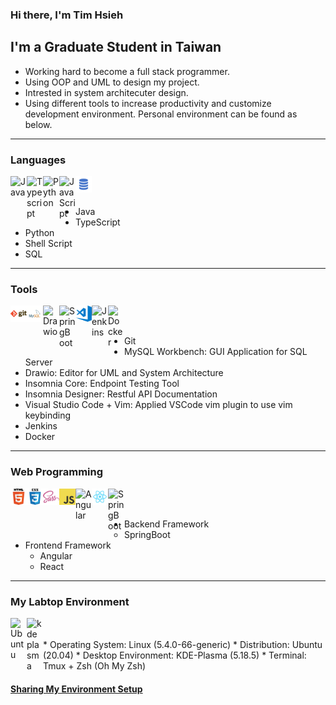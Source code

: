 ### Hi there, I'm Tim Hsieh


## I'm a Graduate Student in Taiwan

- Working hard to become a full stack programmer.
- Using OOP and UML to design my project.
- Intrested in system architecuter design.
- Using different tools to increase productivity and customize development environment. Personal environment can be found as below.

***
### Languages
<img align="left" alt="Java" width="26px" src="https://static.techspot.com/images2/downloads/topdownload/2014/05/Java.png"/>
<img align="left" alt="Typescript" width="26px" src="https://s3.amazonaws.com/ionic-marketplace/typescript-starter/icon.png"/>
<img align="left" alt="Python" width="26px" src="https://res.cloudinary.com/teepublic/image/private/s--TwCcIoc_--/t_Resized%20Artwork/c_fit,g_north_west,h_954,w_954/co_000000,e_outline:48/co_000000,e_outline:inner_fill:48/co_ffffff,e_outline:48/co_ffffff,e_outline:inner_fill:48/co_bbbbbb,e_outline:3:1000/c_mpad,g_center,h_1260,w_1260/b_rgb:eeeeee/c_limit,f_jpg,h_630,q_90,w_630/v1520050660/production/designs/2416585_0.jpg"/>
<img align="left" alt="JavaScript" width="26px" src="https://www.twitchinstalls.com/img/terminal.svg"/>
<img align="left" alt="SQL" width="26px" src="https://raw.githubusercontent.com/github/explore/80688e429a7d4ef2fca1e82350fe8e3517d3494d/topics/sql/sql.png" />
<br>
<br>

* Java 
* TypeScript
* Python
* Shell Script
* SQL
***

### Tools
<img align="left" alt="Git" width="26px" src="https://raw.githubusercontent.com/github/explore/80688e429a7d4ef2fca1e82350fe8e3517d3494d/topics/git/git.png" />
<img align="left" alt="MySQL" width="26px" src="https://raw.githubusercontent.com/github/explore/80688e429a7d4ef2fca1e82350fe8e3517d3494d/topics/mysql/mysql.png" />
<img align="left" alt="Drawio" width="26px" src="https://yt3.ggpht.com/a/AGF-l78fkfku8iONid0H6dHhsozkWjNA_X0MV5Uiog=s900-mo-c-c0xffffffff-rj-k-no"/>
<img align="left" alt="SpringBoot" width="26px" src="https://res.cloudinary.com/canonical/image/fetch/q_auto,f_auto,w_560/https://dashboard.snapcraft.io/site_media/appmedia/2018/04/twitter-card-icon.png"/>
<img align="left" alt="Visual Studio Code" width="26px" src="https://raw.githubusercontent.com/github/explore/80688e429a7d4ef2fca1e82350fe8e3517d3494d/topics/visual-studio-code/visual-studio-code.png" /> 
<img align="left" alt="Jenkins" width="26px" src="https://devopseye.files.wordpress.com/2017/05/jenkins-ci_512.png"/>
<img align="left" alt="Docker" width="26px" src="https://www.sumologic.com/wp-content/uploads/2015/11/docker.png"/>
<br>
<br>

* Git
* MySQL Workbench: GUI Application for SQL Server
* Drawio: Editor for UML and System Architecture
* Insomnia Core: Endpoint Testing Tool
* Insomnia Designer: Restful API Documentation
* Visual Studio Code + Vim: Applied VSCode vim plugin to use vim keybinding
* Jenkins
* Docker
***

### Web Programming
<img align="left" alt="HTML5" width="26px" src="https://raw.githubusercontent.com/github/explore/80688e429a7d4ef2fca1e82350fe8e3517d3494d/topics/html/html.png" />
<img align="left" alt="CSS3" width="26px" src="https://raw.githubusercontent.com/github/explore/80688e429a7d4ef2fca1e82350fe8e3517d3494d/topics/css/css.png" />
<img align="left" alt="Sass" width="26px" src="https://raw.githubusercontent.com/github/explore/80688e429a7d4ef2fca1e82350fe8e3517d3494d/topics/sass/sass.png" />
<img align="left" alt="JavaScript" width="26px" src="https://raw.githubusercontent.com/github/explore/80688e429a7d4ef2fca1e82350fe8e3517d3494d/topics/javascript/javascript.png" />
<img align="left" alt="Angular" width="26px" src="https://upload.wikimedia.org/wikipedia/commons/thumb/c/cf/Angular_full_color_logo.svg/480px-Angular_full_color_logo.svg.png"/>
<img align="left" alt="React" width="26px" src="https://raw.githubusercontent.com/github/explore/80688e429a7d4ef2fca1e82350fe8e3517d3494d/topics/react/react.png" />
<img align="left" alt="SpringBoot" width="26px" src="https://smarttechies.files.wordpress.com/2017/06/spring-boot-logo.png?w=605"/>

<br>
<br>

* Backend Framework
  * SpringBoot
* Frontend Framework 
  * Angular
  * React
  
***
### My Labtop Environment
<img align="left" alt="Ubuntu" width="26px" src="https://openboard.ch/images/Ubuntu-logo.png"/>
<img align="left" alt="kde plasma" width="26px" src="https://upload.wikimedia.org/wikipedia/commons/thumb/8/8d/KDE_logo.svg/1200px-KDE_logo.svg.png"/>
<br>
<br>
* Operating System: Linux (5.4.0-66-generic)
* Distribution: Ubuntu (20.04)
* Desktop Environment: KDE-Plasma (5.18.5)
* Terminal: Tmux + Zsh (Oh My Zsh)

#### [Sharing My Environment Setup](https://hackmd.io/ucllQYzyQRy3sd2LLMlj1A)
